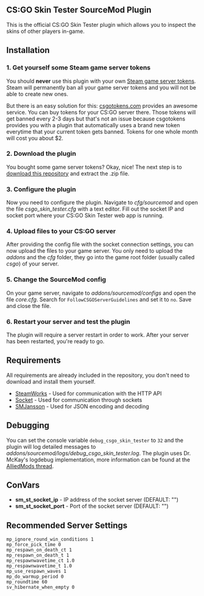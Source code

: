 ## CS:GO Skin Tester SourceMod Plugin

This is the official CS:GO Skin Tester plugin which allows you to inspect the skins of other players in-game.

## Installation

### 1. Get yourself some Steam game server tokens

You should **never** use this plugin with your own [Steam game server tokens](https://steamcommunity.com/dev/managegameservers). Steam will permanently ban all your game server tokens and you will not be able to create new ones.

But there is an easy solution for this: [csgotokens.com](https://csgotokens.com) provides an awesome service. You can buy tokens for your CS:GO server there. Those tokens will get banned every 2-3 days but that's not an issue because csgotokens provides you with a plugin that automatically uses a brand new token everytime that your current token gets banned. Tokens for one whole month will cost you about $2.

### 2. Download the plugin

You bought some game server tokens? Okay, nice! The next step is to [download this repository](https://github.com/chescos/csgo-skin-tester-sm/archive/master.zip) and extract the .zip file.

### 3. Configure the plugin

Now you need to configure the plugin. Navigate to *cfg/sourcemod* and open the file *csgo_skin_tester.cfg* with a text editor. Fill out the socket IP and socket port where your CS:GO Skin Tester web app is running.

### 4. Upload files to your CS:GO server

After providing the config file with the socket connection settings, you can now upload the files to your game server. You only need to upload the *addons* and the *cfg* folder, they go into the game root folder (usually called *csgo*) of your server.

### 5. Change the SourceMod config

On your game server, navigate to *addons/sourcemod/configs* and open the file *core.cfg*. Search for `FollowCSGOServerGuidelines` and set it to `no`. Save and close the file.

### 6. Restart your server and test the plugin

The plugin will require a server restart in order to work. After your server has been restarted, you're ready to go.

## Requirements

All requirements are already included in the repository, you don't need to download and install them yourself.

* [SteamWorks](https://forums.alliedmods.net/showthread.php?t=229556) - Used for communication with the HTTP API
* [Socket](https://forums.alliedmods.net/showthread.php?t=67640) - Used for communication through sockets
* [SMJansson](https://forums.alliedmods.net/showthread.php?t=184604) - Used for JSON encoding and decoding

## Debugging

You can set the console variable `debug_csgo_skin_tester` to `32` and the plugin will log detailed messages to *addons/sourcemod/logs/debug_csgo_skin_tester.log*. The plugin uses Dr. McKay's logdebug implementation, more information can be found at the [AlliedMods thread](https://forums.alliedmods.net/showthread.php?t=258855).

## ConVars

* **sm_st_socket_ip** - IP address of the socket server (DEFAULT: "")
* **sm_st_socket_port** - Port of the socket server (DEFAULT: "")

## Recommended Server Settings

```
mp_ignore_round_win_conditions 1
mp_force_pick_time 0
mp_respawn_on_death_ct 1
mp_respawn_on_death_t 1 
mp_respawnwavetime_ct 1.0
mp_respawnwavetime_t 1.0
mp_use_respawn_waves 1
mp_do_warmup_period 0
mp_roundtime 60
sv_hibernate_when_empty 0
```
